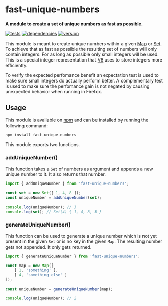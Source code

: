 # fast-unique-numbers

**A module to create a set of unique numbers as fast as possible.**

[![tests](https://img.shields.io/travis/chrisguttandin/fast-unique-numbers/master.svg?style=flat-square)](https://travis-ci.org/chrisguttandin/fast-unique-numbers)
[![dependencies](https://img.shields.io/david/chrisguttandin/fast-unique-numbers.svg?style=flat-square)](https://www.npmjs.com/package/fast-unique-numbers)
[![version](https://img.shields.io/npm/v/fast-unique-numbers.svg?style=flat-square)](https://www.npmjs.com/package/fast-unique-numbers)

This module is meant to create unique numbers within a given [Map](https://developer.mozilla.org/en-US/docs/Web/JavaScript/Reference/Global_Objects/Map) or [Set](https://developer.mozilla.org/en-US/docs/Web/JavaScript/Reference/Global_Objects/Set). To achieve that as fast as possible the resulting set of numbers will only contain integers. For as long as possible only small integers will be used. This is a special integer representation that [V8](https://v8.dev) uses to store integers more efficiently.

To verify the expected perfomance benefit an expectation test is used to make sure small integers do actually perform better. A complementary test is used to make sure the perfomance gain is not negated by causing unexpected behavior when running in Firefox.

## Usage

This module is available on [npm](https://www.npmjs.com/package/fast-unique-numbers) and can be
installed by running the following command:

```shell
npm install fast-unique-numbers
```

This module exports two functions.

### addUniqueNumber()

This function takes a `Set` of numbers as argument and appends a new unique number to it. It also returns that number.

```js
import { addUniqueNumber } from 'fast-unique-numbers';

const set = new Set([ 1, 4, 8 ]);
const uniqueNumber = addUniqueNumber(set);

console.log(uniqueNumber); // 3
console.log(set); // Set(4) { 1, 4, 8, 3 }
```

### generateUniqueNumber()

This function can be used to generate a unique number which is not yet present in the given `Set` or is no key in the given `Map`. The resulting number gets not appended. It only gets returned.

```js
import { generateUniqueNumber } from 'fast-unique-numbers';

const map = new Map([
    [ 1, 'something' ],
    [ 4, 'something else' ]
]);

const uniqueNumber = generateUniqueNumber(map);

console.log(uniqueNumber); // 2
```
